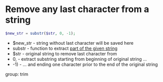 # Remove any last character from a string

```php
$new_str = substr($str, 0, -1);
```

- $new_str - string without last character will be saved here
- substr - function to extract [part of the given string](https://www.php.net/manual/function.substr.php)
- $str - original string to remove last character from
- 0, - extract substring starting from beginning of original string ...
- -1) - ... and ending one character prior to the end of the original string

group: trim
